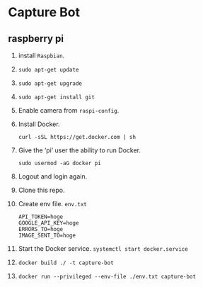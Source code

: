 # Capture Bot 

## raspberry pi

1. install `Raspbian`.
1. `sudo apt-get update`
1. `sudo apt-get upgrade`
1. `sudo apt-get install git`
1. Enable camera from `raspi-config`.
1. Install Docker. 
  
    `curl -sSL https://get.docker.com | sh`

1. Give the ‘pi’ user the ability to run Docker. 
    
    `sudo usermod -aG docker pi`

1. Logout and login again. 
1. Clone this repo.
1. Create env file. `env.txt`

    ```
    API_TOKEN=hoge
    GOOGLE_API_KEY=hoge
    ERRORS_TO=hoge
    IMAGE_SENT_TO=hoge
    ```
1. Start the Docker service. `systemctl start docker.service`
1. `docker build ./ -t capture-bot`
1. `docker run --privileged --env-file ./env.txt capture-bot`


